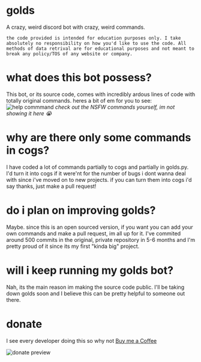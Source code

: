 # golds
A crazy, weird discord bot with crazy, weird commands.

`the code provided is intended for education purposes only. I take absolutely no responsibility on how you'd like to use the code. All methods of data retrival are for educational purposes and not meant to break any policy/TOS of any website or company.`

# what does this bot possess?
This bot, or its source code, comes with incredibly ardous lines of code with totally original commands. heres a bit of em for you to see: 
![help commmand](https://i.imgur.com/c3WHvpd.jpeg)
_check out the NSFW commands yourself, im not showing it here 😭_


# why are there only some commands in cogs?
I have coded a lot of commands partially to cogs and partially in golds.py. 
I'd turn it into cogs if it were'nt for the number of bugs 
i dont wanna deal with since i've moved on to new projects.
if you can turn them into cogs i'd say thanks, just make a pull request! 

# do i plan on improving golds?
Maybe. since this is an open sourced version, if you want you can add your own commands and make a pull request, im all up for it. 
I've commited around 500 commits in the original, private repository in 5-6 months and I'm pretty proud of it since its my first "kinda big" project.

# will i keep running my golds bot?
Nah, its the main reason im making the source code public. I'll be taking down golds soon and I believe this can be pretty helpful to someone out there. 

# donate 
I see every developer doing this so why not
[Buy me a Coffee](https://ko-fi.com/goldenboi)

![donate preview](https://images-ext-1.discordapp.net/external/3RY7fT9aGxTX6iP2S5Os80w4wyilIut4KC3nYY779Yw/https/storage.ko-fi.com/cdn/useruploads/86ab135f-0cc5-4217-9816-20c4602f82c7.png?width=814&height=443)
